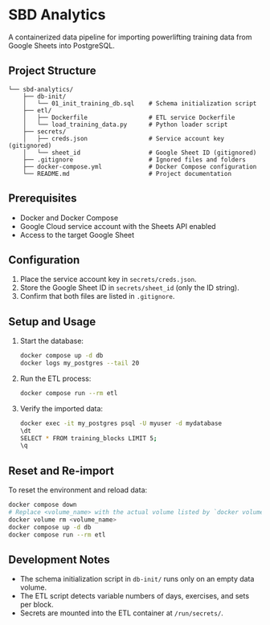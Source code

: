 # SBD Analytics

A containerized data pipeline for importing powerlifting training data from Google Sheets into PostgreSQL.

## Project Structure
```
└── sbd-analytics/
    ├── db-init/
    │   └── 01_init_training_db.sql    # Schema initialization script
    ├── etl/
    │   ├── Dockerfile                 # ETL service Dockerfile
    │   └── load_training_data.py      # Python loader script
    ├── secrets/
    │   ├── creds.json                 # Service account key (gitignored)
    │   └── sheet_id                   # Google Sheet ID (gitignored)
    ├── .gitignore                     # Ignored files and folders
    ├── docker-compose.yml             # Docker Compose configuration
    └── README.md                      # Project documentation
```

## Prerequisites
- Docker and Docker Compose
- Google Cloud service account with the Sheets API enabled
- Access to the target Google Sheet

## Configuration
1. Place the service account key in `secrets/creds.json`.
2. Store the Google Sheet ID in `secrets/sheet_id` (only the ID string).
3. Confirm that both files are listed in `.gitignore`.

## Setup and Usage
1. Start the database:
   ```bash
   docker compose up -d db
   docker logs my_postgres --tail 20
   ```
2. Run the ETL process:
   ```bash
   docker compose run --rm etl
   ```
3. Verify the imported data:
   ```bash
   docker exec -it my_postgres psql -U myuser -d mydatabase
   \dt
   SELECT * FROM training_blocks LIMIT 5;
   \q
   ```

## Reset and Re-import
To reset the environment and reload data:
```bash
docker compose down
# Replace <volume_name> with the actual volume listed by `docker volume ls`
docker volume rm <volume_name>
docker compose up -d db
docker compose run --rm etl
```

## Development Notes
- The schema initialization script in `db-init/` runs only on an empty data volume.
- The ETL script detects variable numbers of days, exercises, and sets per block.
- Secrets are mounted into the ETL container at `/run/secrets/`.
